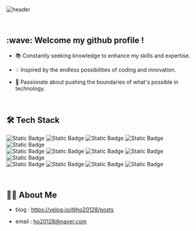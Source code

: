 ![header](https://capsule-render.vercel.app/api?type=cylinder&text=iOSDeveloper-Hansol&color=gradient)

<br/>

<h2>:wave: Welcome my github profile ! </h2>


   * 📚 Constantly seeking knowledge to enhance my skills and expertise.
   
   * 💡 Inspired by the endless possibilities of coding and innovation.
   
   * 🚀 Passionate about pushing the boundaries of what's possible in technology.

 <br/>

<h2>🛠️ Tech Stack</h2>
   
![Static Badge](https://img.shields.io/badge/Swift-orange)
![Static Badge](https://img.shields.io/badge/UIkit-black)
![Static Badge](https://img.shields.io/badge/SwiftUI-blue)
![Static Badge](https://img.shields.io/badge/RxSwift-hotpink)
![Static Badge](https://img.shields.io/badge/Combine-orange)
 <br/>
![Static Badge](https://img.shields.io/badge/CoreData-navy) 
![Static Badge](https://img.shields.io/badge/SwiftData-gray) 
![Static Badge](https://img.shields.io/badge/Realm-purple) 
![Static Badge](https://img.shields.io/badge/socketIO-black)
![Static Badge](https://img.shields.io/badge/Firebase-red)
 <br/>
![Static Badge](https://img.shields.io/badge/Slack-purple)
![Static Badge](https://img.shields.io/badge/Figma-pink)
![Static Badge](https://img.shields.io/badge/Notion-white)
![Static Badge](https://img.shields.io/badge/Git%26Github-gray)

<br/>

<h2>🧑‍💻 About Me</h2>

   * blog : https://velog.io/@ho20128/posts

   * email : ho20128@naver.com


<br/>
<br/>


